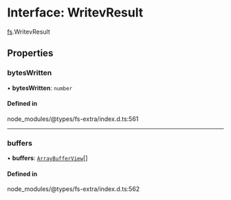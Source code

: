 # Interface: WritevResult

[fs](../modules/fs.md).WritevResult

## Properties

### bytesWritten

• **bytesWritten**: `number`

#### Defined in

node_modules/@types/fs-extra/index.d.ts:561

___

### buffers

• **buffers**: [`ArrayBufferView`](../types/fs.ArrayBufferView.md)[]

#### Defined in

node_modules/@types/fs-extra/index.d.ts:562
